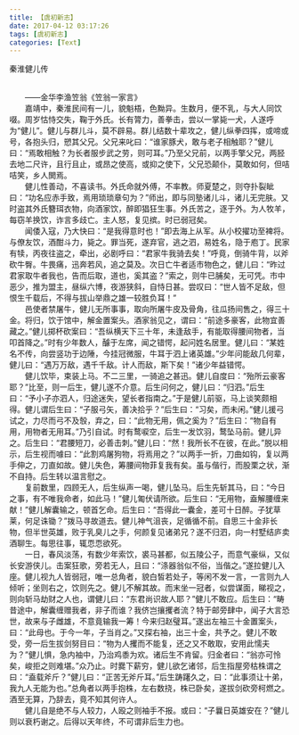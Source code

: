 ```yaml
---
title: 【虞初新志】
date: 2017-04-12 03:17:26
tags: [虞初新志]
categories: [Text]
---
```


<p dir="ltr"  >秦淮健儿传<br /><br /></p> 
<p dir="ltr"  >　　——金华李渔笠翁《笠翁一家言》<br />　　嘉靖中，秦淮民间有一儿，貌魁梧，色黝异。生数月，便不乳，与大人同饮啜。周岁怙恃交失，鞠于外氏。长有膂力，善拳击，尝以一掌毙一犬，人遂呼为“健儿”。健儿与群儿斗，莫不辟易。群儿结数十辈攻之，健儿纵拳四挥，或啼或号，各抱头归，愬其父兄。父兄来叱曰：“谁家豚犬，敢与老子相触耶？”健儿曰：“焉敢相触？为长者服步武之劳，则可耳。”乃至父兄前，以两手擎父兄，两胫去地二尺许，且行且止，或昂之使高，或抑之使下，父兄恐颠仆，莫敢如何，但咭咭笑，乡人閧焉。<br />　　健儿性善动，不喜读书。外氏命就外傅，不率教。师夏楚之，则夺扑裂眦曰：“功名应赤手致，焉用琐琐章句为？”师出，即与同塾诸儿斗，诸儿无完肤。又时盗其外氏簪珥衣物，向酒家饮，醉即猖狂生事。外氏苦之，逐于外。为人牧羊，每窃羊换饮，诈言多歧亡。主人怒，复见摈。时已弱冠矣。<br />　　闻倭入寇，乃大快曰：“是我得意时也！”即去海上从军。从小校擢功至裨将。与僚友饮，酒酣斗力，毙之。罪当死，遂弃官，逃之泗，易姓名，隐于庖丁。民家有犊，丙夜往盗之，牵出，必剧呼曰：“君家牛我骑去矣！”呼竟，倒骑牛背，以斧砍牛臀。牛畏痛，迅奔若风，追之莫及。次日亡牛者适市物色之，健儿曰：“昨过君家取牛者我也，告而后取，道也，奚其盗？”索之，则牛已脯矣，无可凭。市中恶少，推为盟主，昼纵六博，夜游狭斜，自恃日甚。尝叹曰：“世人皆不足敌，但恨生千载后，不得与拔山举鼎之雄一较胜负耳！”<br />　　邑使者禁屠牛，健儿无所事事，取向所屠牛皮及骨角，往瓜扬间售之，得三十金。将归，饮于馆中，解金置案头。酒家翁见之，谓曰：“前途多豪客，此物宜善藏之。”健儿掷杯砍案曰：“吾纵横天下三十年，未逢敌手，有能取得腰间物者，当叩首降之。”时有少年数人，醵于左席，闻之错愕，起问姓名居里。健儿曰：“某姓名不传，向尝竖功于边陲，今挂冠微服，牛耳于泗上诸英雄。”少年问能敌几何辈，健儿曰：“遇万万敌，遇千千敌。计人而敌，斯下矣！”诸少年益错愕。<br />　　健儿饮毕，束装上马。不二三里，一骑追之甚迅。健儿自度曰：“殆所云豪客耶？”比至，则一后生，健儿遂不介意。后生问何之，健儿曰：“归泗。”后生曰：“予小子亦泗人，归途迷失，望长者指南之。”于是健儿前驱，马上谈笑颇相得。健儿谓后生曰：“子服弓矢，善决拾乎？”后生曰：“习矣，而未闲。”健儿援弓试之，力尽而弓不及彀，弃之，曰：“此物无用，佩之奚为？”后生曰：“物自有用，用物者无用耳。”乃引自试。时有鹜唳空，后生一发饮羽，鹜坠马前。健儿异之。后生曰：“君腰短刀，必善击刺。”健儿曰：“然！我所长不在彼，在此。”脱以相示，后生视而噱曰：“此割鸡屠狗物，将焉用之？”以两手一折，刀曲如钩，复以两手伸之，刀直如故。健儿失色，筹腰间物菲复我有矣。虽与偕行，而股栗之状，渐不自持。后生转以温言慰之。<br />　　复前数里，四顾无人，后生纵声一喝，健儿坠马。后生先斩其马，曰：“今日之事，有不唯我命者，如此马！”健儿匍伏请所欲。后生曰：“无用物，盍解腰缠来献！”健儿解囊输之，顿首乞命。后生曰：“吾得此一囊金，差可十日醉。子犹草莱，何足诛锄？”拨马寻故道去。健儿神气沮丧，足循循不前。自思三十金非长物，但半世英雄，败于乳臭儿之手，何颜复见诸弟兄？遂不归泗，向一村墅结庐卖酒聊生。每思往事，辄恧恧欲死。<br />　　一日，春风淡荡，有数少年索饮，裘马甚都，似五陵公子，而意气豪纵，又似长安游侠儿。击案狂歌，旁若无人，且曰：“涤器翁似不俗，当偕之。”遂拉健儿入座。健儿视九人皆弱冠，唯一总角者，貌白皙若处子，等闲不发一言，一言则九人倾听；坐则右之，饮则先之。健儿不解其故。而末坐一冠者，似尝谋面，睇视之，则向斩马劫财之人也，谓健儿曰：“东君尚识故人耶？”健儿不敢应。后生曰：“畴昔途中，解囊缠赠我者，非子而谁？我侪岂攘攫者流？特于邮旁肆中，闻子大言恐世，故来与子雌雄，不意竟输我一筹！今来归赵璧耳。”遂出左袖三十金置案头，曰：“此母也。于今一年，子当肖之。”又探右袖，出三十金，共予之。健儿不敢受，旁一后生拔剑努目曰：“物为人攫而不能复，还之又不敢取，安用此懦夫为？”健儿惧，急内袖中，乃治鸡黍为欢。诸后生不肯留。归金者曰：“翁亦可怜矣，峻拒之则难堪。”众乃止。时爨下薪穷，健儿欲乞诸邻，后生指屋旁枯株谓之曰：“盍载斧斤？”健儿曰：“正苦无斧斤耳。”后生踌躇久之，曰：“此事须让十弟，我九人无能为也。”总角者以两手抱株，左右数挠，株已卧矣，遂拔剑砍旁柯燃之。酒至无算，乃辞去，竟不知其何许人。<br />　　健儿自是绝不与人较力，人殴之则袖手不报。或曰：“子曩日英雄安在？”健儿则以衰朽谢之。后得以天年终，不可谓非后生力也。</p>